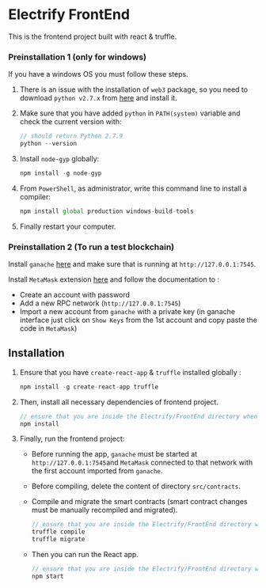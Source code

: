 # Electrify FrontEnd

This is the frontend project built with react & truffle.

### Preinstallation 1 (only for windows)

If you have a windows OS you must follow these steps.

1. There is an issue with the installation of `web3` package, so you need to download `python v2.7.x` from [here](https://www.python.org/ftp/python/2.7.9/python-2.7.9.am.amd64.msi) and install it.

2. Make sure that you have added `python` in `PATH(system)` variable and check the current version with:
   ```js
   // should return Python 2.7.9
   python --version
   ```
3. Install `node-gyp` globally:

   ```js
   npm install -g node-gyp
   ```

4. From `PowerShell`, as administrator, write this command line to install a compiler:
   ```js
   npm install global production windows-build-tools
   ```
5. Finally restart your computer.

### Preinstallation 2 (To run a test blockchain)

Install `ganache` [here](https://truffleframework.com/ganache) and make sure that is running at `http://127.0.0.1:7545`.

Install `MetaMask` extension [here](https://metamask.io/) and follow the documentation to :

- Create an account with password
- Add a new RPC network (`http://127.0.0.1:7545`)
- Import a new account from `ganache` with a private key (in ganache interface just click on `Show Keys` from the 1st account and copy paste the code in `MetaMask`)

## Installation

1. Ensure that you have `create-react-app` & `truffle` installed globally :

   ```js
   npm install -g create-react-app truffle
   ```

2. Then, install all necessary dependencies of frontend project.
   ```javascript
   // ensure that you are inside the Electrify/FrontEnd directory when running this
   npm install
   ```
3. Finally, run the frontend project:

   - Before running the app, `ganache` must be started at `http://127.0.0.1:7545`and `MetaMask` connected to that network with the first account imported from `ganache`.

   - Before compiling, delete the content of directory `src/contracts`.

   - Compile and migrate the smart contracts (smart contract changes must be manually recompiled and migrated).
     ```js
     // ensure that you are inside the Electrify/FrontEnd directory when running this
     truffle compile
     truffle migrate
     ```
   - Then you can run the React app.
     ```js
     // ensure that you are inside the Electrify/FrontEnd directory when running this
     npm start
     ```
